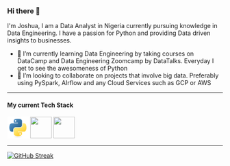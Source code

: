 ### Hi there 👋
I'm Joshua, I am a Data Analyst in Nigeria currently pursuing knowledge in Data Engineering. I have a passion for Python and providing Data driven insights to businesses. 


- 🌱 I’m currently learning Data Engineering by taking courses on DataCamp and Data Engineering Zoomcamp by DataTalks. Everyday I get to see the awesomeness of Python
- 👯 I’m looking to collaborate on projects that involve big data. Preferably using PySpark, AIrflow and any Cloud Services such as GCP or AWS
 
 ---
 #### My current Tech Stack
<img src="https://raw.githubusercontent.com/devicons/devicon/master/icons/python/python-original.svg" height="50" width="50" alt="Python"/>    <img src="https://cdn.jsdelivr.net/gh/devicons/devicon/icons/fastapi/fastapi-plain.svg" height="50" width="50"/>   <img src="https://cdn.jsdelivr.net/gh/devicons/devicon/icons/postgresql/postgresql-original.svg" height="50" width="50"/>
          
          
          
---
[![GitHub Streak](http://github-readme-streak-stats.herokuapp.com?user=joshuaati&theme=tokyonight)](https://git.io/streak-stats)

<!--
**joshuaati/joshuaati** is a ✨ _special_ ✨ repository because its `README.md` (this file) appears on your GitHub profile.

Here are some ideas to get you started:

- 🔭 I’m currently working on ...
- 🌱 I’m currently learning ...
- 👯 I’m looking to collaborate on ...
- 🤔 I’m looking for help with ...
- 💬 Ask me about ...
- 📫 How to reach me: ...
- 😄 Pronouns: ...
- ⚡ Fun fact: ...
-->
